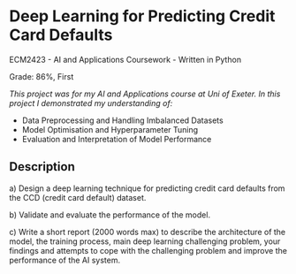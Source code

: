 # Deep Learning for Predicting Credit Card Defaults
ECM2423 - AI and Applications Coursework - Written in Python

Grade: 86%, First

*This project was for my AI and Applications course at Uni of Exeter. In this project I demonstrated my understanding of:*
  - Data Preprocessing and Handling Imbalanced Datasets
  - Model Optimisation and Hyperparameter Tuning
  - Evaluation and Interpretation of Model Performance

## Description
a) Design a deep learning technique for predicting credit card
defaults from the CCD (credit card default) dataset.

b) Validate and evaluate the performance of the model.

c) Write a short report (2000 words max) to describe the
architecture of the model, the training process, main deep
learning challenging problem, your findings and attempts to
cope with the challenging problem and improve the
performance of the AI system. 
